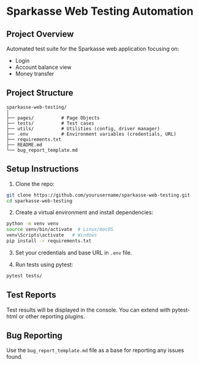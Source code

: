 # Sparkasse Web Testing Automation

## Project Overview
Automated test suite for the Sparkasse web application focusing on:
- Login
- Account balance view
- Money transfer

## Project Structure
```
sparkasse-web-testing/
│
├── pages/          # Page Objects
├── tests/          # Test cases
├── utils/          # Utilities (config, driver manager)
├── .env            # Environment variables (credentials, URL)
├── requirements.txt
├── README.md
└── bug_report_template.md
```

## Setup Instructions

1. Clone the repo:
```bash
git clone https://github.com/yourusername/sparkasse-web-testing.git
cd sparkasse-web-testing
```

2. Create a virtual environment and install dependencies:
```bash
python -m venv venv
source venv/bin/activate  # Linux/macOS
venv\Scripts\activate   # Windows
pip install -r requirements.txt
```

3. Set your credentials and base URL in `.env` file.

4. Run tests using pytest:
```bash
pytest tests/
```

## Test Reports
Test results will be displayed in the console. You can extend with pytest-html or other reporting plugins.

## Bug Reporting
Use the `bug_report_template.md` file as a base for reporting any issues found.
